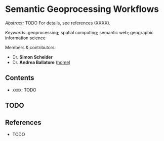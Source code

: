 Semantic Geoprocessing Workflows
=============================================
*Abstract:* TODO
For details, see references (XXXX).

*Keywords:* geoprocessing; spatial computing; semantic web; geographic information science

Members & contributors:
* Dr. **Simon Scheider**
* Dr. **Andrea Ballatore** ([home](http://sites.google.com/site/andreaballatore))


Contents
----------------------
- `XXXX`: TODO

TODO
----

References
----------
- TODO
